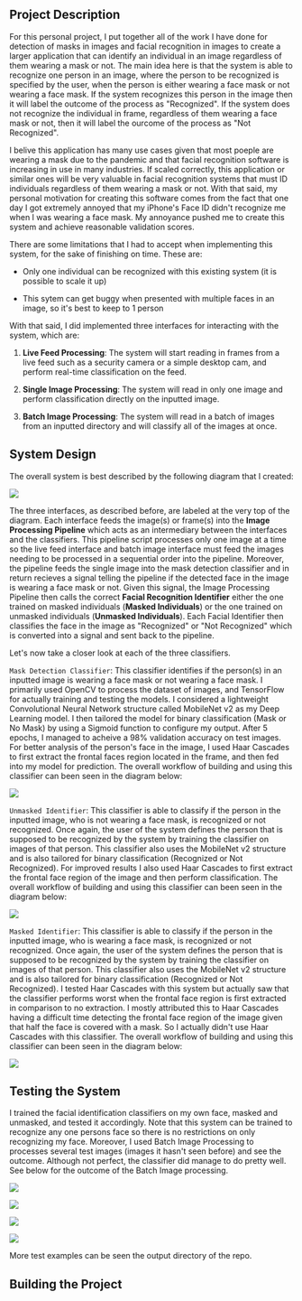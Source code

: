 ## Project Description

For this personal project, I put together all of the work I have done for detection of masks in images and facial recognition in images to create a larger application that can identify an individual in an image regardless of them wearing a mask or not. The main idea here is that the system is able to recognize one person in an image, where the person to be recognized is specified by the user, when the person is either wearing a face mask or not wearing a face mask. If the system recognizes this person in the image then it will label the outcome of the process as "Recognized". If the system does not recognize the individual in frame, regardless of them wearing a face mask or not, then it will label the ourcome of the process as "Not Recognized". 

I belive this application has many use cases given that most poeple are wearing a mask due to the pandemic and that facial recognition software is increasing in use in many industries. If scaled correctly, this application or similar ones will be very valuable in facial recognition systems that must ID individuals regardless of them wearing a mask or not. With that said, my personal motivation for creating this software comes from the fact that one day I got extremely annoyed that my iPhone's Face ID didn't recognize me when I was wearing a face mask. My annoyance pushed me to create this system and achieve reasonable validation scores.

There are some limitations that I had to accept when implementing this system, for the sake of finishing on time. These are:

- Only one individual can be recognized with this existing system (it is possible to scale it up)

- This sytem can get buggy when presented with multiple faces in an image, so it's best to keep to 1 person

With that said, I did implemented three interfaces for interacting with the system, which are:

1) **Live Feed Processing**: The system will start reading in frames from a live feed such as a security camera or a simple desktop cam, and perform real-time classification on the feed.

2) **Single Image Processing**: The system will read in only one image and perform classification directly on the inputted image.

3) **Batch Image Processing**: The system will read in a batch of images from an inputted directory and will classify all of the images at once.


## System Design

The overall system is best described by the following diagram that I created:

![](/Diagrams/System%20Diagrams-Entire%20System%20Diagram.jpg)

The three interfaces, as described before, are labeled at the very top of the diagram. Each interface feeds the image(s) or frame(s) into the **Image Processing Pipeline** which acts as an intermediary between the interfaces and the classifiers. This pipeline script processes only one image at a time so the live feed interface and batch image interface must feed the images needing to be processed in a sequential order into the pipeline. Moreover, the pipeline feeds the single image into the mask detection classifier and in return recieves a signal telling the pipeline if the detected face in the image is wearing a face mask or not. Given this signal, the Image Processing Pipeline then calls the correct **Facial Recognition Identifier** either the one trained on masked individuals (**Masked Individuals**) or the one trained on unmasked individuals (**Unmasked Individuals**). Each Facial Identifier then classifies the face in the image as "Recognized" or "Not Recognized" which is converted into a signal and sent back to the pipeline. 

Let's now take a closer look at each of the three classifiers.

`Mask Detection Classifier`: This classifier identifies if the person(s) in an inputted image is wearing a face mask or not wearing a face mask. I primarily used OpenCV to process the dataset of images, and TensorFlow for actually training and testing the models. I considered a lightweight Convolutional Neural Network structure called MobileNet v2 as my Deep Learning model. I then tailored the model for binary classification (Mask or No Mask) by using a Sigmoid function to configure my output. After 5 epochs, I managed to acheive a 98% validation accuracy on test images. For better analysis of the person's face in the image, I used Haar Cascades to first extract the frontal faces region located in the frame, and then fed into my model for prediction. The overall workflow of building and using this classifier can been seen in the diagram below:

![](/Diagrams/System%20Diagrams-Mask%20Detector.jpg)

`Unmasked Identifier`: This classifier is able to classify if the person in the inputted image, who is not wearing a face mask, is recognized or not recognized. Once again, the user of the system defines the person that is supposed to be recognized by the system by training the classifier on images of that person. This classifier also uses the MobileNet v2 structure and is also tailored for binary classification (Recognized or Not Recognized). For improved results I also used Haar Cascades to first extract the frontal face region of the image and then perform classification. The overall workflow of building and using this classifier can been seen in the diagram below:

![](/Diagrams/System%20Diagrams-Unmasked%20Identifier.jpg)

`Masked Identifier`: This classifier is able to classify if the person in the inputted image, who is wearing a face mask, is recognized or not recognized. Once again, the user of the system defines the person that is supposed to be recognized by the system by training the classifier on images of that person. This classifier also uses the MobileNet v2 structure and is also tailored for binary classification (Recognized or Not Recognized). I tested Haar Cascades with this system but actually saw that the classifier performs worst when the frontal face region is first extracted in comparison to no extraction. I mostly attributed this to Haar Cascades having a difficult time detecting the frontal face region of the image given that half the face is covered with a mask. So I actually didn't use Haar Cascades with this classifier. The overall workflow of building and using this classifier can been seen in the diagram below:

![](/Diagrams/System%20Diagrams-Masked%20Identifier.jpg)

## Testing the System

I trained the facial identification classifiers on my own face, masked and unmasked, and tested it accordingly. Note that this system can be trained to recognize any one persons face so there is no restrictions on only recognizing my face. Moreover, I used Batch Image Processing to processes several test images (images it hasn't seen before) and see the outcome. Although not perfect, the classifier did manage to do pretty well. See below for the outcome of the Batch Image processing.

![](/Output/Not_Recognized!_1609964614.5133271.png)

![](/Output/Recognized!_1609964627.393876.png)

![](/Output/Not_Recognized!_1609964638.096912.png)

![](/Output/Recognized!_1609964618.2151308.png)

More test examples can be seen the output directory of the repo.

## Building the Project
